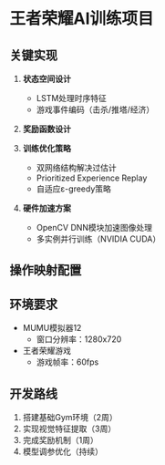 # 王者荣耀AI训练项目


## 关键实现
1. **状态空间设计**
   - LSTM处理时序特征
   - 游戏事件编码（击杀/推塔/经济）

2. **奖励函数设计**


3. **训练优化策略**
   - 双网络结构解决过估计
   - Prioritized Experience Replay
   - 自适应ε-greedy策略

4. **硬件加速方案**
   - OpenCV DNN模块加速图像处理
   - 多实例并行训练（NVIDIA CUDA）

## 操作映射配置

## 环境要求
- MUMU模拟器12
    - 窗口分辨率：1280x720
- 王者荣耀游戏
    - 游戏帧率：60fps

## 开发路线
1. 搭建基础Gym环境（2周）
2. 实现视觉特征提取（3周）
3. 完成奖励机制（1周）
4. 模型调参优化（持续）